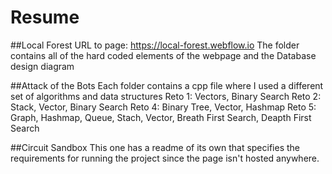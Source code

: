 # Resume
##Local Forest
URL to page: https://local-forest.webflow.io
The folder contains all of the hard coded elements of the webpage and the Database design diagram

##Attack of the Bots
Each folder contains a cpp file where I used a different set of algorithms and data structures
Reto 1: Vectors, Binary Search
Reto 2: Stack, Vector, Binary Search
Reto 4: Binary Tree, Vector, Hashmap 
Reto 5: Graph, Hashmap, Queue, Stach, Vector, Breath First Search, Deapth First Search

##Circuit Sandbox
This one has a readme of its own that specifies the requirements for running the project since the page isn't hosted anywhere.
